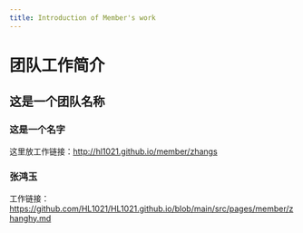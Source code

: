 ```yaml
---
title: Introduction of Member's work
---
```


# 团队工作简介

## 这是一个团队名称

### 这是一个名字

这里放工作链接：http://hl1021.github.io/member/zhangs

### 张鸿玉
工作链接：https://github.com/HL1021/HL1021.github.io/blob/main/src/pages/member/zhanghy.md
